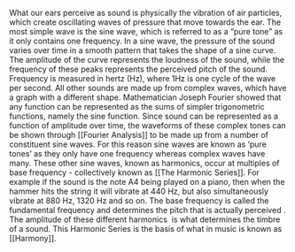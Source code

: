 
What our ears perceive as sound is physically the vibration of air particles, which create oscillating waves of pressure that move towards the ear. The most simple wave is the sine wave, which is referred to as a “pure tone” as it only contains one frequency. In a sine wave, the pressure of the sound varies over time in a smooth pattern that takes the shape of a sine curve. The amplitude of the curve represents the loudness of the sound, while the frequency of these peaks represents the perceived pitch of the sound. Frequency is measured in hertz (Hz), where 1Hz is one cycle of the wave per second. All other sounds are made up from complex waves, which have a graph with a different shape. Mathematician Joseph Fourier showed that any function can be represented as the sums of simpler trigonometric functions, namely the sine function. Since sound can be represented as a function of amplitude over time, the waveforms of these complex tones can be shown through [[Fourier Analysis]] to be made up from a number of constituent sine waves. For this reason sine waves are known as ‘pure tones’ as they only have one frequency whereas complex waves have many. These other sine waves, known as harmonics, occur at multiples of base frequency - collectively known as [[The Harmonic Series]]. For example if the sound is the note A4 being played on a piano, then when the hammer hits the string it will vibrate at 440 Hz, but also simultaneously vibrate at 880 Hz, 1320 Hz and so on. The base frequency is called the fundamental frequency and determines the pitch that is actually perceived . The amplitude of these different harmonics  is what determines the timbre of a sound. This Harmonic Series is the basis of what in music is known as [[Harmony]].